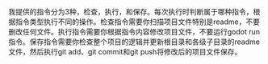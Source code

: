 我提供的指令分为3种，检查，执行，和保存。每次执行时判断属于哪种指令，根据指令类型执行不同的操作。检查指令需要你扫描项目文件特别是readme，不要删改任何文件。执行指令需要你根据指令内容修改项目文件，不要运行godot run指令。保存指令需要你检查整个项目的逻辑并更新根目录和各级子目录的readme文件，然后执行git add、git commit和git push将修改后的项目文件保存。
